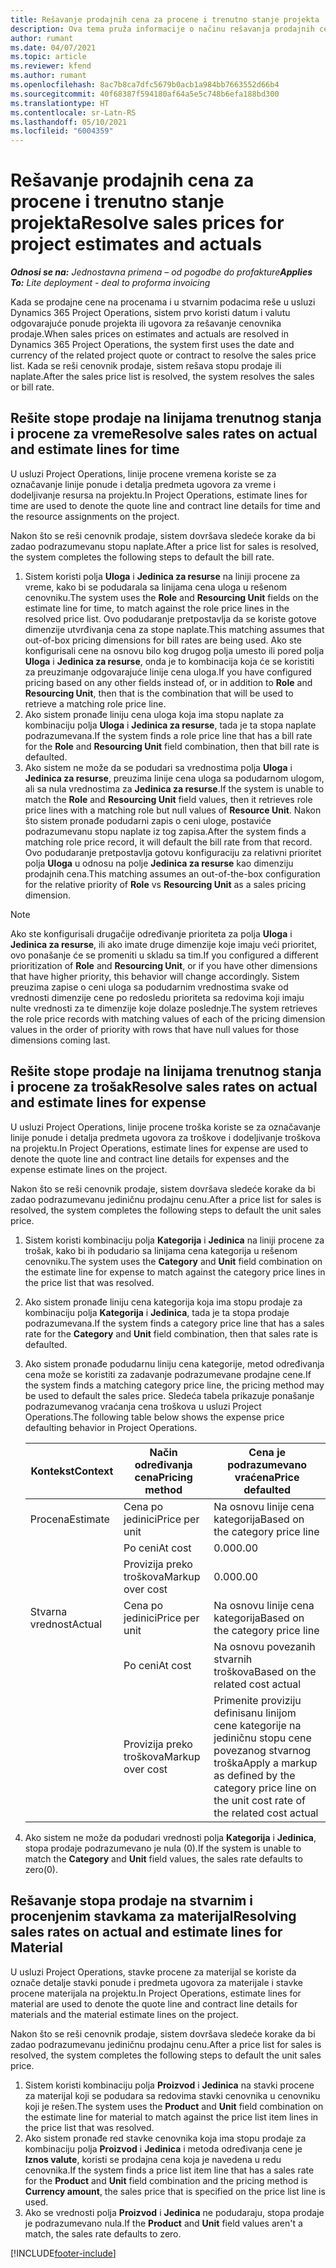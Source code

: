 ```yaml
---
title: Rešavanje prodajnih cena za procene i trenutno stanje projekta
description: Ova tema pruža informacije o načinu rešavanja prodajnih cena u procenama projekata i trenutnom stanju.
author: rumant
ms.date: 04/07/2021
ms.topic: article
ms.reviewer: kfend
ms.author: rumant
ms.openlocfilehash: 8ac7b8ca7dfc5679b0acb1a984bb7663552d66b4
ms.sourcegitcommit: 40f68387f594180af64a5e5c748b6efa188bd300
ms.translationtype: HT
ms.contentlocale: sr-Latn-RS
ms.lasthandoff: 05/10/2021
ms.locfileid: "6004359"
---
```

# <a name="resolve-sales-prices-for-project-estimates-and-actuals"></a><span data-ttu-id="a09cf-103">Rešavanje prodajnih cena za procene i trenutno stanje projekta</span><span class="sxs-lookup"><span data-stu-id="a09cf-103">Resolve sales prices for project estimates and actuals</span></span>

<span data-ttu-id="a09cf-104">_**Odnosi se na:** Jednostavna primena – od pogodbe do profakture_</span><span class="sxs-lookup"><span data-stu-id="a09cf-104">_**Applies To:** Lite deployment - deal to proforma invoicing_</span></span>

<span data-ttu-id="a09cf-105">Kada se prodajne cene na procenama i u stvarnim podacima reše u usluzi Dynamics 365 Project Operations, sistem prvo koristi datum i valutu odgovarajuće ponude projekta ili ugovora za rešavanje cenovnika prodaje.</span><span class="sxs-lookup"><span data-stu-id="a09cf-105">When sales prices on estimates and actuals are resolved in Dynamics 365 Project Operations, the system first uses the date and currency of the related project quote or contract to resolve the sales price list.</span></span> <span data-ttu-id="a09cf-106">Kada se reši cenovnik prodaje, sistem rešava stopu prodaje ili naplate.</span><span class="sxs-lookup"><span data-stu-id="a09cf-106">After the sales price list is resolved, the system resolves the sales or bill rate.</span></span>

## <a name="resolve-sales-rates-on-actual-and-estimate-lines-for-time"></a><span data-ttu-id="a09cf-107">Rešite stope prodaje na linijama trenutnog stanja i procene za vreme</span><span class="sxs-lookup"><span data-stu-id="a09cf-107">Resolve sales rates on actual and estimate lines for time</span></span>

<span data-ttu-id="a09cf-108">U usluzi Project Operations, linije procene vremena koriste se za označavanje linije ponude i detalja predmeta ugovora za vreme i dodeljivanje resursa na projektu.</span><span class="sxs-lookup"><span data-stu-id="a09cf-108">In Project Operations, estimate lines for time are used to denote the quote line and contract line details for time and the resource assignments on the project.</span></span>

<span data-ttu-id="a09cf-109">Nakon što se reši cenovnik prodaje, sistem dovršava sledeće korake da bi zadao podrazumevanu stopu naplate.</span><span class="sxs-lookup"><span data-stu-id="a09cf-109">After a price list for sales is resolved, the system completes the following steps to default the bill rate.</span></span>

1. <span data-ttu-id="a09cf-110">Sistem koristi polja **Uloga** i **Jedinica za resurse** na liniji procene za vreme, kako bi se podudarala sa linijama cena uloga u rešenom cenovniku.</span><span class="sxs-lookup"><span data-stu-id="a09cf-110">The system uses the **Role** and **Resourcing Unit** fields on the estimate line for time, to match against the role price lines in the resolved price list.</span></span> <span data-ttu-id="a09cf-111">Ovo podudaranje pretpostavlja da se koriste gotove dimenzije utvrđivanja cena za stope naplate.</span><span class="sxs-lookup"><span data-stu-id="a09cf-111">This matching assumes that out-of-box pricing dimensions for bill rates are being used.</span></span> <span data-ttu-id="a09cf-112">Ako ste konfigurisali cene na osnovu bilo kog drugog polja umesto ili pored polja **Uloga** i **Jedinica za resurse**, onda je to kombinacija koja će se koristiti za preuzimanje odgovarajuće linije cena uloga.</span><span class="sxs-lookup"><span data-stu-id="a09cf-112">If you have configured pricing based on any other fields instead of, or in addition to **Role** and **Resourcing Unit**, then that is the combination that will be used to retrieve a matching role price line.</span></span>
2. <span data-ttu-id="a09cf-113">Ako sistem pronađe liniju cena uloga koja ima stopu naplate za kombinaciju polja **Uloga** i **Jedinica za resurse**, tada je ta stopa naplate podrazumevana.</span><span class="sxs-lookup"><span data-stu-id="a09cf-113">If the system finds a role price line that has a bill rate for the **Role** and **Resourcing Unit** field combination, then that bill rate is defaulted.</span></span>
3. <span data-ttu-id="a09cf-114">Ako sistem ne može da se podudari sa vrednostima polja **Uloga** i **Jedinica za resurse**, preuzima linije cena uloga sa podudarnom ulogom, ali sa nula vrednostima za **Jedinica za resurse**.</span><span class="sxs-lookup"><span data-stu-id="a09cf-114">If the system is unable to match the **Role** and **Resourcing Unit** field values, then it retrieves role price lines with a matching role but null values of **Resource Unit**.</span></span> <span data-ttu-id="a09cf-115">Nakon što sistem pronađe podudarni zapis o ceni uloge, postaviće podrazumevanu stopu naplate iz tog zapisa.</span><span class="sxs-lookup"><span data-stu-id="a09cf-115">After the system finds a matching role price record, it will default the bill rate from that record.</span></span> <span data-ttu-id="a09cf-116">Ovo podudaranje pretpostavlja gotovu konfiguraciju za relativni prioritet polja **Uloga** u odnosu na polje **Jedinica za resurse** kao dimenziju prodajnih cena.</span><span class="sxs-lookup"><span data-stu-id="a09cf-116">This matching assumes an out-of-the-box configuration for the relative priority of **Role** vs **Resourcing Unit** as a sales pricing dimension.</span></span>

> [!NOTE]
> <span data-ttu-id="a09cf-117">Ako ste konfigurisali drugačije određivanje prioriteta za polja **Uloga** i **Jedinica za resurse**, ili ako imate druge dimenzije koje imaju veći prioritet, ovo ponašanje će se promeniti u skladu sa tim.</span><span class="sxs-lookup"><span data-stu-id="a09cf-117">If you configured a different prioritization of **Role** and **Resourcing Unit**, or if you have other dimensions that have higher priority, this behavior will change accordingly.</span></span> <span data-ttu-id="a09cf-118">Sistem preuzima zapise o ceni uloga sa podudarnim vrednostima svake od vrednosti dimenzije cene po redosledu prioriteta sa redovima koji imaju nulte vrednosti za te dimenzije koje dolaze poslednje.</span><span class="sxs-lookup"><span data-stu-id="a09cf-118">The system retrieves the role price records with matching values of each of the pricing dimension values in the order of priority with rows that have null values for those dimensions coming last.</span></span>

## <a name="resolve-sales-rates-on-actual-and-estimate-lines-for-expense"></a><span data-ttu-id="a09cf-119">Rešite stope prodaje na linijama trenutnog stanja i procene za trošak</span><span class="sxs-lookup"><span data-stu-id="a09cf-119">Resolve sales rates on actual and estimate lines for expense</span></span>

<span data-ttu-id="a09cf-120">U usluzi Project Operations, linije procene troška koriste se za označavanje linije ponude i detalja predmeta ugovora za troškove i dodeljivanje troškova na projektu.</span><span class="sxs-lookup"><span data-stu-id="a09cf-120">In Project Operations, estimate lines for expense are used to denote the quote line and contract line details for expenses and the expense estimate lines on the project.</span></span>

<span data-ttu-id="a09cf-121">Nakon što se reši cenovnik prodaje, sistem dovršava sledeće korake da bi zadao podrazumevanu jediničnu prodajnu cenu.</span><span class="sxs-lookup"><span data-stu-id="a09cf-121">After a price list for sales is resolved, the system completes the following steps to default the unit sales price.</span></span>

1. <span data-ttu-id="a09cf-122">Sistem koristi kombinaciju polja **Kategorija** i **Jedinica** na liniji procene za trošak, kako bi ih podudario sa linijama cena kategorija u rešenom cenovniku.</span><span class="sxs-lookup"><span data-stu-id="a09cf-122">The system uses the **Category** and **Unit** field combination on the estimate line for expense to match against the category price lines in the price list that was resolved.</span></span>
2. <span data-ttu-id="a09cf-123">Ako sistem pronađe liniju cena kategorija koja ima stopu prodaje za kombinaciju polja **Kategorija** i **Jedinica**, tada je ta stopa prodaje podrazumevana.</span><span class="sxs-lookup"><span data-stu-id="a09cf-123">If the system finds a category price line that has a sales rate for the **Category** and **Unit** field combination, then that sales rate is defaulted.</span></span>
3. <span data-ttu-id="a09cf-124">Ako sistem pronađe podudarnu liniju cena kategorije, metod određivanja cena može se koristiti za zadavanje podrazumevane prodajne cene.</span><span class="sxs-lookup"><span data-stu-id="a09cf-124">If the system finds a matching category price line, the pricing method may be used to default the sales price.</span></span> <span data-ttu-id="a09cf-125">Sledeća tabela prikazuje ponašanje podrazumevanog vraćanja cena troškova u usluzi Project Operations.</span><span class="sxs-lookup"><span data-stu-id="a09cf-125">The following table below shows the expense price defaulting behavior in Project Operations.</span></span>

    | <span data-ttu-id="a09cf-126">Kontekst</span><span class="sxs-lookup"><span data-stu-id="a09cf-126">Context</span></span> | <span data-ttu-id="a09cf-127">Način određivanja cena</span><span class="sxs-lookup"><span data-stu-id="a09cf-127">Pricing method</span></span> | <span data-ttu-id="a09cf-128">Cena je podrazumevano vraćena</span><span class="sxs-lookup"><span data-stu-id="a09cf-128">Price defaulted</span></span> |
    | --- | --- | --- |
    | <span data-ttu-id="a09cf-129">Procena</span><span class="sxs-lookup"><span data-stu-id="a09cf-129">Estimate</span></span> | <span data-ttu-id="a09cf-130">Cena po jedinici</span><span class="sxs-lookup"><span data-stu-id="a09cf-130">Price per unit</span></span> | <span data-ttu-id="a09cf-131">Na osnovu linije cena kategorija</span><span class="sxs-lookup"><span data-stu-id="a09cf-131">Based on the category price line</span></span> |
    | &nbsp; | <span data-ttu-id="a09cf-132">Po ceni</span><span class="sxs-lookup"><span data-stu-id="a09cf-132">At cost</span></span> | <span data-ttu-id="a09cf-133">0.00</span><span class="sxs-lookup"><span data-stu-id="a09cf-133">0.00</span></span> |
    | &nbsp; | <span data-ttu-id="a09cf-134">Provizija preko troškova</span><span class="sxs-lookup"><span data-stu-id="a09cf-134">Markup over cost</span></span> | <span data-ttu-id="a09cf-135">0.00</span><span class="sxs-lookup"><span data-stu-id="a09cf-135">0.00</span></span> |
    | <span data-ttu-id="a09cf-136">Stvarna vrednost</span><span class="sxs-lookup"><span data-stu-id="a09cf-136">Actual</span></span> | <span data-ttu-id="a09cf-137">Cena po jedinici</span><span class="sxs-lookup"><span data-stu-id="a09cf-137">Price per unit</span></span> | <span data-ttu-id="a09cf-138">Na osnovu linije cena kategorija</span><span class="sxs-lookup"><span data-stu-id="a09cf-138">Based on the category price line</span></span> |
    | &nbsp; | <span data-ttu-id="a09cf-139">Po ceni</span><span class="sxs-lookup"><span data-stu-id="a09cf-139">At cost</span></span> | <span data-ttu-id="a09cf-140">Na osnovu povezanih stvarnih troškova</span><span class="sxs-lookup"><span data-stu-id="a09cf-140">Based on the related cost actual</span></span> |
    | &nbsp; | <span data-ttu-id="a09cf-141">Provizija preko troškova</span><span class="sxs-lookup"><span data-stu-id="a09cf-141">Markup over cost</span></span> | <span data-ttu-id="a09cf-142">Primenite proviziju definisanu linijom cene kategorije na jediničnu stopu cene povezanog stvarnog troška</span><span class="sxs-lookup"><span data-stu-id="a09cf-142">Apply a markup as defined by the category price line on the unit cost rate of the related cost actual</span></span> |

4. <span data-ttu-id="a09cf-143">Ako sistem ne može da podudari vrednosti polja **Kategorija** i **Jedinica**, stopa prodaje podrazumevano je nula (0).</span><span class="sxs-lookup"><span data-stu-id="a09cf-143">If the system is unable to match the **Category** and **Unit** field values, the sales rate defaults to zero(0).</span></span>

## <a name="resolving-sales-rates-on-actual-and-estimate-lines-for-material"></a><span data-ttu-id="a09cf-144">Rešavanje stopa prodaje na stvarnim i procenjenim stavkama za materijal</span><span class="sxs-lookup"><span data-stu-id="a09cf-144">Resolving sales rates on actual and estimate lines for Material</span></span>

<span data-ttu-id="a09cf-145">U usluzi Project Operations, stavke procene za materijal se koriste da označe detalje stavki ponude i predmeta ugovora za materijale i stavke procene materijala na projektu.</span><span class="sxs-lookup"><span data-stu-id="a09cf-145">In Project Operations, estimate lines for material are used to denote the quote line and contract line details for materials and the material estimate lines on the project.</span></span>

<span data-ttu-id="a09cf-146">Nakon što se reši cenovnik prodaje, sistem dovršava sledeće korake da bi zadao podrazumevanu jediničnu prodajnu cenu.</span><span class="sxs-lookup"><span data-stu-id="a09cf-146">After a price list for sales is resolved, the system completes the following steps to default the unit sales price.</span></span>

1. <span data-ttu-id="a09cf-147">Sistem koristi kombinaciju polja **Proizvod** i **Jedinica** na stavki procene za materijal koji se podudara sa redovima stavki cenovnika u cenovniku koji je rešen.</span><span class="sxs-lookup"><span data-stu-id="a09cf-147">The system uses the **Product** and **Unit** field combination on the estimate line for material to match against the price list item lines in the price list that was resolved.</span></span>
2. <span data-ttu-id="a09cf-148">Ako sistem pronađe red stavke cenovnika koja ima stopu prodaje za kombinaciju polja **Proizvod** i **Jedinica** i metoda određivanja cene je **Iznos valute**, koristi se prodajna cena koja je navedena u redu cenovnika.</span><span class="sxs-lookup"><span data-stu-id="a09cf-148">If the system finds a price list item line that has a sales rate for the **Product** and **Unit** field combination and the pricing method is **Currency amount**, the sales price that is specified on the price list line is used.</span></span>
3. <span data-ttu-id="a09cf-149">Ako se vrednosti polja **Proizvod** i **Jedinica** ne podudaraju, stopa prodaje je podrazumevano nula.</span><span class="sxs-lookup"><span data-stu-id="a09cf-149">If the **Product** and **Unit** field values aren't a match, the sales rate defaults to zero.</span></span>

[!INCLUDE[footer-include](../../includes/footer-banner.md)]
